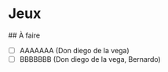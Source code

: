 # Jeux
## À faire
- [ ] AAAAAAA (Don diego de la vega)
- [ ] BBBBBBB (Don diego de la vega, Bernardo)
